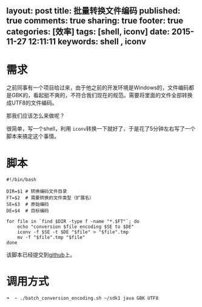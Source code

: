 layout: post
title: 批量转换文件编码
published: true
comments: true
sharing: true
footer: true
categories: [效率]
tags: [shell, iconv]
date: 2015-11-27 12:11:11
keywords: shell , iconv
---
# 需求

之前同事有一个项目给过来，由于他之前的开发环境是Windows的，文件编码都是GBK的，看起挺不爽的，不符合我们现在的规范。需要将里面的文件全部转换成UTF8的文件编码。

那我们应该怎么来做呢？

很简单，写一个shell，利用 `iconv`转换一下就好了，于是花了5分钟左右写了一个脚本来搞定这个事情。

<!-- more -->

# 脚本

```
#!/bin/bash

DIR=$1 # 转换编码文件目录
FT=$2  # 需要转换的文件类型（扩展名）
SE=$3  # 原始编码
DE=$4  # 目标编码

for file in `find $DIR -type f -name "*.$FT"`; do
	echo "conversion $file encoding $SE to $DE"
    iconv -f $SE -t $DE "$file" > "$file".tmp
    mv -f "$file".tmp "$file"
done
```

该脚本已经提交到[github](https://github.com/tonydeng/note/blob/1594ae267114effa910ff2511176d3dbf7968471/sh/batch_conversion_encoding.sh)上。

# 调用方式

```
➜  ~ ./batch_conversion_encoding.sh ~/sdk1 java GBK UTF8
```